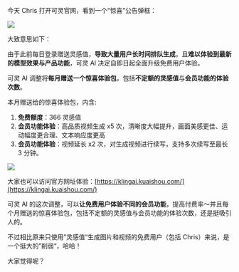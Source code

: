 今天 Chris 打开可灵官网，看到一个“惊喜”公告弹框：

![](https://cdn.nlark.com/yuque/0/2024/png/186051/1731553865444-2ca372cc-49dd-442a-b6c0-4599ca3e435a.png)

大致意思如下：

由于此前每日登录赠送灵感值，**导致大量用户长时间排队生成**，且**难以体验到最新的模型效果与产品功能**，可灵 AI 决定自即日起全面升级免费用户体验。

可灵 AI 调整将**每月赠送一个惊喜体验包**，包括**不定额的灵感值**与**会员功能的体验次数**。

本月赠送给的惊喜体验包，内含:

1. **免费额度**：366 灵感值
2. **会员功能体验**：高品质视频生成 x5 次，清晰度大幅提升，画面美感更佳、运动幅度更合理、文本响应度更高
3. **会员功能体验**：视频延长 x2 次，对生成视频进行续写，支持多次续写至最长 3 分钟。

![](https://cdn.nlark.com/yuque/0/2024/png/186051/1731553923836-dc64333e-a664-4e52-9834-459290ec767d.png)

大家也可以访问官方网址体验：[https://klingai.kuaishou.com/](https://klingai.kuaishou.com/)

可灵 AI 的这次调整，可以**让免费用户体验不同的会员功能**，提高付费率～并且每个月赠送的惊喜体验包，包括不定额的灵感值与会员功能的体验次数，还是挺吸引人的。

不过相比原来只使用”灵感值“生成图片和视频的免费用户（包括 Chris）来说，是一个挺大的”削弱“，哈哈！

大家觉得呢？
